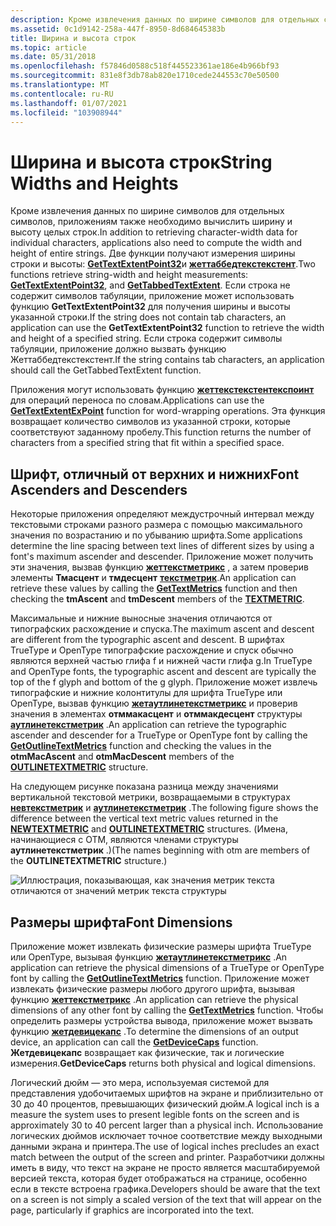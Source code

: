 ```yaml
---
description: Кроме извлечения данных по ширине символов для отдельных символов, приложениям также необходимо вычислить ширину и высоту целых строк.
ms.assetid: 0c1d9142-258a-447f-8950-8d684645383b
title: Ширина и высота строк
ms.topic: article
ms.date: 05/31/2018
ms.openlocfilehash: f57846d0588c518f445523361ae186e4b966bf93
ms.sourcegitcommit: 831e8f3db78ab820e1710cede244553c70e50500
ms.translationtype: MT
ms.contentlocale: ru-RU
ms.lasthandoff: 01/07/2021
ms.locfileid: "103908944"
---
```

# <a name="string-widths-and-heights"></a><span data-ttu-id="c505b-103">Ширина и высота строк</span><span class="sxs-lookup"><span data-stu-id="c505b-103">String Widths and Heights</span></span>

<span data-ttu-id="c505b-104">Кроме извлечения данных по ширине символов для отдельных символов, приложениям также необходимо вычислить ширину и высоту целых строк.</span><span class="sxs-lookup"><span data-stu-id="c505b-104">In addition to retrieving character-width data for individual characters, applications also need to compute the width and height of entire strings.</span></span> <span data-ttu-id="c505b-105">Две функции получают измерения ширины строки и высоты: [**GetTextExtentPoint32**](/windows/desktop/api/Wingdi/nf-wingdi-gettextextentpoint32a)и [**жеттаббедтекстекстент**](/windows/desktop/api/Winuser/nf-winuser-gettabbedtextextenta).</span><span class="sxs-lookup"><span data-stu-id="c505b-105">Two functions retrieve string-width and height measurements: [**GetTextExtentPoint32**](/windows/desktop/api/Wingdi/nf-wingdi-gettextextentpoint32a), and [**GetTabbedTextExtent**](/windows/desktop/api/Winuser/nf-winuser-gettabbedtextextenta).</span></span> <span data-ttu-id="c505b-106">Если строка не содержит символов табуляции, приложение может использовать функцию **GetTextExtentPoint32** для получения ширины и высоты указанной строки.</span><span class="sxs-lookup"><span data-stu-id="c505b-106">If the string does not contain tab characters, an application can use the **GetTextExtentPoint32** function to retrieve the width and height of a specified string.</span></span> <span data-ttu-id="c505b-107">Если строка содержит символы табуляции, приложение должно вызвать функцию Жеттаббедтекстекстент.</span><span class="sxs-lookup"><span data-stu-id="c505b-107">If the string contains tab characters, an application should call the GetTabbedTextExtent function.</span></span>

<span data-ttu-id="c505b-108">Приложения могут использовать функцию [**жеттекстекстентекспоинт**](/windows/desktop/api/Wingdi/nf-wingdi-gettextextentexpointa) для операций переноса по словам.</span><span class="sxs-lookup"><span data-stu-id="c505b-108">Applications can use the [**GetTextExtentExPoint**](/windows/desktop/api/Wingdi/nf-wingdi-gettextextentexpointa) function for word-wrapping operations.</span></span> <span data-ttu-id="c505b-109">Эта функция возвращает количество символов из указанной строки, которые соответствуют заданному пробелу.</span><span class="sxs-lookup"><span data-stu-id="c505b-109">This function returns the number of characters from a specified string that fit within a specified space.</span></span>

## <a name="font-ascenders-and-descenders"></a><span data-ttu-id="c505b-110">Шрифт, отличный от верхних и нижних</span><span class="sxs-lookup"><span data-stu-id="c505b-110">Font Ascenders and Descenders</span></span>

<span data-ttu-id="c505b-111">Некоторые приложения определяют междустрочный интервал между текстовыми строками разного размера с помощью максимального значения по возрастанию и по убыванию шрифта.</span><span class="sxs-lookup"><span data-stu-id="c505b-111">Some applications determine the line spacing between text lines of different sizes by using a font's maximum ascender and descender.</span></span> <span data-ttu-id="c505b-112">Приложение может получить эти значения, вызвав функцию [**жеттекстметрикс**](/windows/desktop/api/Wingdi/nf-wingdi-gettextmetrics) , а затем проверив элементы **Тмасцент** и **тмдесцент** [**текстметрик**](/windows/win32/api/wingdi/ns-wingdi-textmetrica).</span><span class="sxs-lookup"><span data-stu-id="c505b-112">An application can retrieve these values by calling the [**GetTextMetrics**](/windows/desktop/api/Wingdi/nf-wingdi-gettextmetrics) function and then checking the **tmAscent** and **tmDescent** members of the [**TEXTMETRIC**](/windows/win32/api/wingdi/ns-wingdi-textmetrica).</span></span>

<span data-ttu-id="c505b-113">Максимальные и нижние выносные значения отличаются от типографских расхождение и спуска.</span><span class="sxs-lookup"><span data-stu-id="c505b-113">The maximum ascent and descent are different from the typographic ascent and descent.</span></span> <span data-ttu-id="c505b-114">В шрифтах TrueType и OpenType типографские расхождение и спуск обычно являются верхней частью глифа f и нижней части глифа g.</span><span class="sxs-lookup"><span data-stu-id="c505b-114">In TrueType and OpenType fonts, the typographic ascent and descent are typically the top of the f glyph and bottom of the g glyph.</span></span> <span data-ttu-id="c505b-115">Приложение может извлечь типографские и нижние колонтитулы для шрифта TrueType или OpenType, вызвав функцию [**жетаутлинетекстметрикс**](/windows/desktop/api/Wingdi/nf-wingdi-getoutlinetextmetricsa) и проверив значения в элементах **отммакасцент** и **отммакдесцент** структуры [**аутлинетекстметрик**](/windows/desktop/api/Wingdi/ns-wingdi-outlinetextmetrica) .</span><span class="sxs-lookup"><span data-stu-id="c505b-115">An application can retrieve the typographic ascender and descender for a TrueType or OpenType font by calling the [**GetOutlineTextMetrics**](/windows/desktop/api/Wingdi/nf-wingdi-getoutlinetextmetricsa) function and checking the values in the **otmMacAscent** and **otmMacDescent** members of the [**OUTLINETEXTMETRIC**](/windows/desktop/api/Wingdi/ns-wingdi-outlinetextmetrica) structure.</span></span>

<span data-ttu-id="c505b-116">На следующем рисунке показана разница между значениями вертикальной текстовой метрики, возвращаемыми в структурах [**невтекстметрик**](/windows/win32/api/wingdi/ns-wingdi-newtextmetrica) и [**аутлинетекстметрик**](/windows/win32/api/wingdi/ns-wingdi-outlinetextmetrica) .</span><span class="sxs-lookup"><span data-stu-id="c505b-116">The following figure shows the difference between the vertical text metric values returned in the [**NEWTEXTMETRIC**](/windows/win32/api/wingdi/ns-wingdi-newtextmetrica) and [**OUTLINETEXTMETRIC**](/windows/win32/api/wingdi/ns-wingdi-outlinetextmetrica) structures.</span></span> <span data-ttu-id="c505b-117">(Имена, начинающиеся с ОТМ, являются членами структуры **аутлинетекстметрик** .)</span><span class="sxs-lookup"><span data-stu-id="c505b-117">(The names beginning with otm are members of the **OUTLINETEXTMETRIC** structure.)</span></span>

![Иллюстрация, показывающая, как значения метрик текста отличаются от значений метрик текста структуры](images/csftx-03.png)

## <a name="font-dimensions"></a><span data-ttu-id="c505b-119">Размеры шрифта</span><span class="sxs-lookup"><span data-stu-id="c505b-119">Font Dimensions</span></span>

<span data-ttu-id="c505b-120">Приложение может извлекать физические размеры шрифта TrueType или OpenType, вызывая функцию [**жетаутлинетекстметрикс**](/windows/desktop/api/Wingdi/nf-wingdi-getoutlinetextmetricsa) .</span><span class="sxs-lookup"><span data-stu-id="c505b-120">An application can retrieve the physical dimensions of a TrueType or OpenType font by calling the [**GetOutlineTextMetrics**](/windows/desktop/api/Wingdi/nf-wingdi-getoutlinetextmetricsa) function.</span></span> <span data-ttu-id="c505b-121">Приложение может извлекать физические размеры любого другого шрифта, вызывая функцию [**жеттекстметрикс**](/windows/desktop/api/Wingdi/nf-wingdi-gettextmetrics) .</span><span class="sxs-lookup"><span data-stu-id="c505b-121">An application can retrieve the physical dimensions of any other font by calling the [**GetTextMetrics**](/windows/desktop/api/Wingdi/nf-wingdi-gettextmetrics) function.</span></span> <span data-ttu-id="c505b-122">Чтобы определить размеры устройства вывода, приложение может вызвать функцию [**жетдевицекапс**](/windows/desktop/api/Wingdi/nf-wingdi-getdevicecaps) .</span><span class="sxs-lookup"><span data-stu-id="c505b-122">To determine the dimensions of an output device, an application can call the [**GetDeviceCaps**](/windows/desktop/api/Wingdi/nf-wingdi-getdevicecaps) function.</span></span> <span data-ttu-id="c505b-123">**Жетдевицекапс** возвращает как физические, так и логические измерения.</span><span class="sxs-lookup"><span data-stu-id="c505b-123">**GetDeviceCaps** returns both physical and logical dimensions.</span></span>

<span data-ttu-id="c505b-124">Логический дюйм — это мера, используемая системой для представления удобочитаемых шрифтов на экране и приблизительно от 30 до 40 процентов, превышающих физический дюйм.</span><span class="sxs-lookup"><span data-stu-id="c505b-124">A logical inch is a measure the system uses to present legible fonts on the screen and is approximately 30 to 40 percent larger than a physical inch.</span></span> <span data-ttu-id="c505b-125">Использование логических дюймов исключает точное соответствие между выходными данными экрана и принтера.</span><span class="sxs-lookup"><span data-stu-id="c505b-125">The use of logical inches precludes an exact match between the output of the screen and printer.</span></span> <span data-ttu-id="c505b-126">Разработчики должны иметь в виду, что текст на экране не просто является масштабируемой версией текста, которая будет отображаться на странице, особенно если в тексте встроена графика.</span><span class="sxs-lookup"><span data-stu-id="c505b-126">Developers should be aware that the text on a screen is not simply a scaled version of the text that will appear on the page, particularly if graphics are incorporated into the text.</span></span>

 

 
